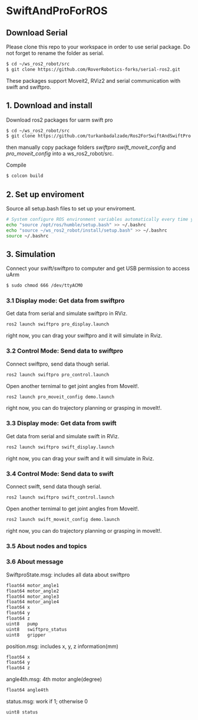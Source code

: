 # SwiftAndProForROS

## Download Serial

Please clone this repo to your workspace in order to use serial package. Do not forget to rename the folder as serial.

```bash
$ cd ~/ws_ros2_robot/src
$ git clone https://github.com/RoverRobotics-forks/serial-ros2.git
```
These packages support Moveit2, RViz2 and serial communication with swift and swiftpro.

## 1. Download and install
Download ros2 packages for uarm swift pro
```bash
$ cd ~/ws_ros2_robot/src
$ git clone https://github.com/turkanbadalzade/Ros2ForSwiftAndSwiftPro.git

```
then manually copy package folders *swiftpro* *swift_moveit_config* and *pro_moveit_config* into a ws_ros2_robot/src.


Compile
```bash
$ colcon build
```

## 2. Set up enviroment
Source all setup.bash files to set up your enviroment.
```bash
# System configure ROS environment variables automatically every time you open a ternimal
echo "source /opt/ros/humble/setup.bash" >> ~/.bashrc
echo "source ~/ws_ros2_robot/install/setup.bash" >> ~/.bashrc
source ~/.bashrc
```

## 3. Simulation
Connect your swift/swiftpro to computer and get USB permission to access uArm
```bash
$ sudo chmod 666 /dev/ttyACM0
```

### 3.1 Display mode: Get data from swiftpro
Get data from serial and simulate swiftpro in RViz.
```bash
ros2 launch swiftpro pro_display.launch
```
right now, you can drag your swiftpro and it will simulate in Rviz.

### 3.2 Control Mode: Send data to swiftpro
Connect swiftpro, send data though serial.
```bash
ros2 launch swiftpro pro_control.launch
```
Open another ternimal to get joint angles from Moveit!.
```bash
ros2 launch pro_moveit_config demo.launch
```
right now, you can do trajectory planning or grasping in moveIt!.

### 3.3 Display mode: Get data from swift
Get data from serial and simulate swift in RViz.
```bash
ros2 launch swiftpro swift_display.launch
```
right now, you can drag your swift and it will simulate in Rviz.

### 3.4 Control Mode: Send data to swift
Connect swift, send data though serial.
```bash
ros2 launch swiftpro swift_control.launch
```
Open another ternimal to get joint angles from Moveit!.
```bash
ros2 launch swift_moveit_config demo.launch
```
right now, you can do trajectory planning or grasping in moveIt!.

### 3.5 About nodes and topics

### 3.6 About message
SwiftproState.msg: includes all data about swiftpro
```bash
float64 motor_angle1
float64 motor_angle2
float64 motor_angle3
float64 motor_angle4
float64 x
float64 y
float64 z
uint8   pump
uint8   swiftpro_status
uint8   gripper
```
position.msg: includes x, y, z information(mm)
```bash
float64 x
float64 y
float64 z
```
angle4th.msg: 4th motor angle(degree)
```bash
float64 angle4th
```
status.msg: work if 1; otherwise 0
```bash
uint8 status
```
